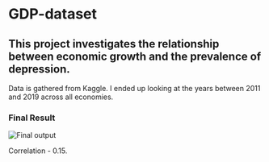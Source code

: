# GDP-dataset

## This project investigates the relationship between economic growth and the prevalence of depression.

Data is gathered from Kaggle. I ended up looking at the years between 2011 and 2019 across all economies.

### Final Result
![Final output](https://github.com/MamduhKod/GDP-dataset/assets/139044017/03567674-cd47-43a8-a71c-0f32452f1697)

Correlation - 0.15.
